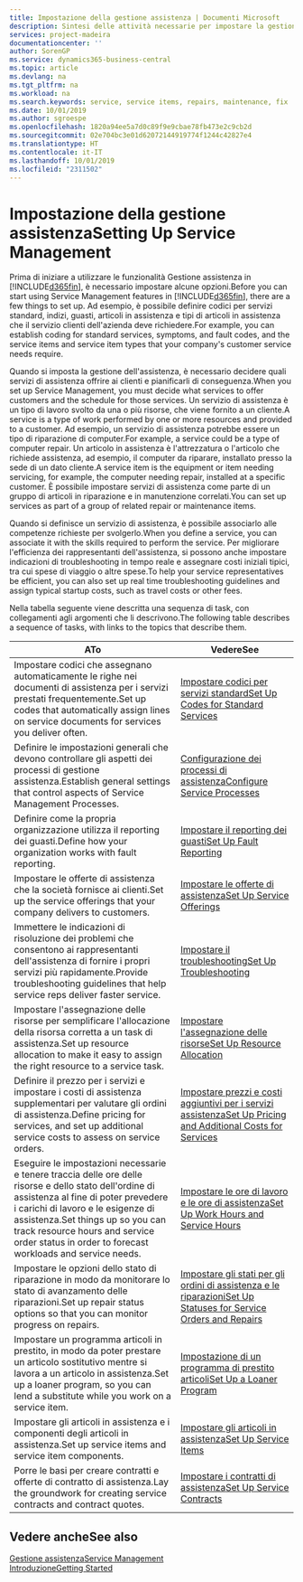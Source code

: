 ```yaml
---
title: Impostazione della gestione assistenza | Documenti Microsoft
description: Sintesi delle attività necessarie per impostare la gestione dell'assistenza adattandola al modo in cui le organizzazioni gestiscono i propri servizi.
services: project-madeira
documentationcenter: ''
author: SorenGP
ms.service: dynamics365-business-central
ms.topic: article
ms.devlang: na
ms.tgt_pltfrm: na
ms.workload: na
ms.search.keywords: service, service items, repairs, maintenance, fix
ms.date: 10/01/2019
ms.author: sgroespe
ms.openlocfilehash: 1820a94ee5a7d0c89f9e9cbae78fb473e2c9cb2d
ms.sourcegitcommit: 02e704bc3e01d62072144919774f1244c42827e4
ms.translationtype: HT
ms.contentlocale: it-IT
ms.lasthandoff: 10/01/2019
ms.locfileid: "2311502"
---
```

# <a name="setting-up-service-management"></a><span data-ttu-id="d0611-103">Impostazione della gestione assistenza</span><span class="sxs-lookup"><span data-stu-id="d0611-103">Setting Up Service Management</span></span>
<span data-ttu-id="d0611-104">Prima di iniziare a utilizzare le funzionalità Gestione assistenza in [!INCLUDE[d365fin](includes/d365fin_md.md)], è necessario impostare alcune opzioni.</span><span class="sxs-lookup"><span data-stu-id="d0611-104">Before you can start using Service Management features in [!INCLUDE[d365fin](includes/d365fin_md.md)], there are a few things to set up.</span></span> <span data-ttu-id="d0611-105">Ad esempio, è possibile definire codici per servizi standard, indizi, guasti, articoli in assistenza e tipi di articoli in assistenza che il servizio clienti dell'azienda deve richiedere.</span><span class="sxs-lookup"><span data-stu-id="d0611-105">For example, you can establish coding for standard services, symptoms, and fault codes, and the service items and service item types that your company's customer service needs require.</span></span>  

<span data-ttu-id="d0611-106">Quando si imposta la gestione dell'assistenza, è necessario decidere quali servizi di assistenza offrire ai clienti e pianificarli di conseguenza.</span><span class="sxs-lookup"><span data-stu-id="d0611-106">When you set up Service Management, you must decide what services to offer customers and the schedule for those services.</span></span> <span data-ttu-id="d0611-107">Un servizio di assistenza è un tipo di lavoro svolto da una o più risorse, che viene fornito a un cliente.</span><span class="sxs-lookup"><span data-stu-id="d0611-107">A service is a type of work performed by one or more resources and provided to a customer.</span></span> <span data-ttu-id="d0611-108">Ad esempio, un servizio di assistenza potrebbe essere un tipo di riparazione di computer.</span><span class="sxs-lookup"><span data-stu-id="d0611-108">For example, a service could be a type of computer repair.</span></span> <span data-ttu-id="d0611-109">Un articolo in assistenza è l'attrezzatura o l'articolo che richiede assistenza, ad esempio, il computer da riparare, installato presso la sede di un dato cliente.</span><span class="sxs-lookup"><span data-stu-id="d0611-109">A service item is the equipment or item needing servicing, for example, the computer needing repair, installed at a specific customer.</span></span> <span data-ttu-id="d0611-110">È possibile impostare servizi di assistenza come parte di un gruppo di articoli in riparazione e in manutenzione correlati.</span><span class="sxs-lookup"><span data-stu-id="d0611-110">You can set up services as part of a group of related repair or maintenance items.</span></span>  
  
<span data-ttu-id="d0611-111">Quando si definisce un servizio di assistenza, è possibile associarlo alle competenze richieste per svolgerlo.</span><span class="sxs-lookup"><span data-stu-id="d0611-111">When you define a service, you can associate it with the skills required to perform the service.</span></span> <span data-ttu-id="d0611-112">Per migliorare l'efficienza dei rappresentanti dell'assistenza, si possono anche impostare indicazioni di troubleshooting in tempo reale e assegnare costi iniziali tipici, tra cui spese di viaggio o altre spese.</span><span class="sxs-lookup"><span data-stu-id="d0611-112">To help your service representatives be efficient, you can also set up real time troubleshooting guidelines and assign typical startup costs, such as travel costs or other fees.</span></span>  

<span data-ttu-id="d0611-113">Nella tabella seguente viene descritta una sequenza di task, con collegamenti agli argomenti che li descrivono.</span><span class="sxs-lookup"><span data-stu-id="d0611-113">The following table describes a sequence of tasks, with links to the topics that describe them.</span></span>  
  
| <span data-ttu-id="d0611-114">A</span><span class="sxs-lookup"><span data-stu-id="d0611-114">To</span></span> | <span data-ttu-id="d0611-115">Vedere</span><span class="sxs-lookup"><span data-stu-id="d0611-115">See</span></span> |
| --- | --- |
| <span data-ttu-id="d0611-116">Impostare codici che assegnano automaticamente le righe nei documenti di assistenza per i servizi prestati frequentemente.</span><span class="sxs-lookup"><span data-stu-id="d0611-116">Set up codes that automatically assign lines on service documents for services you deliver often.</span></span> |[<span data-ttu-id="d0611-117">Impostare codici per servizi standard</span><span class="sxs-lookup"><span data-stu-id="d0611-117">Set Up Codes for Standard Services</span></span>](service-how-setup-service-coding.md)|
| <span data-ttu-id="d0611-118">Definire le impostazioni generali che devono controllare gli aspetti dei processi di gestione assistenza.</span><span class="sxs-lookup"><span data-stu-id="d0611-118">Establish general settings that control aspects of Service Management Processes.</span></span>|[<span data-ttu-id="d0611-119">Configurazione dei processi di assistenza</span><span class="sxs-lookup"><span data-stu-id="d0611-119">Configure Service Processes</span></span>](service-setup-service-processes.md)|
| <span data-ttu-id="d0611-120">Definire come la propria organizzazione utilizza il reporting dei guasti.</span><span class="sxs-lookup"><span data-stu-id="d0611-120">Define how your organization works with fault reporting.</span></span> |[<span data-ttu-id="d0611-121">Impostare il reporting dei guasti</span><span class="sxs-lookup"><span data-stu-id="d0611-121">Set Up Fault Reporting</span></span>](service-how-setup-fault-reporting.md) |
| <span data-ttu-id="d0611-122">Impostare le offerte di assistenza che la società fornisce ai clienti.</span><span class="sxs-lookup"><span data-stu-id="d0611-122">Set up the service offerings that your company delivers to customers.</span></span>|[<span data-ttu-id="d0611-123">Impostare le offerte di assistenza</span><span class="sxs-lookup"><span data-stu-id="d0611-123">Set Up Service Offerings</span></span>](service-how-setup-service-offerings.md)|
| <span data-ttu-id="d0611-124">Immettere le indicazioni di risoluzione dei problemi che consentono ai rappresentanti dell'assistenza di fornire i propri servizi più rapidamente.</span><span class="sxs-lookup"><span data-stu-id="d0611-124">Provide troubleshooting guidelines that help service reps deliver faster service.</span></span> |[<span data-ttu-id="d0611-125">Impostare il troubleshooting</span><span class="sxs-lookup"><span data-stu-id="d0611-125">Set Up Troubleshooting</span></span>](service-how-setup-troubleshooting.md) |
| <span data-ttu-id="d0611-126">Impostare l'assegnazione delle risorse per semplificare l'allocazione della risorsa corretta a un task di assistenza.</span><span class="sxs-lookup"><span data-stu-id="d0611-126">Set up resource allocation to make it easy to assign the right resource to a service task.</span></span> |[<span data-ttu-id="d0611-127">Impostare l'assegnazione delle risorse</span><span class="sxs-lookup"><span data-stu-id="d0611-127">Set Up Resource Allocation</span></span>](service-how-setup-resource-allocation.md) |
| <span data-ttu-id="d0611-128">Definire il prezzo per i servizi e impostare i costi di assistenza supplementari per valutare gli ordini di assistenza.</span><span class="sxs-lookup"><span data-stu-id="d0611-128">Define pricing for services, and set up additional service costs to assess on service orders.</span></span> |[<span data-ttu-id="d0611-129">Impostare prezzi e costi aggiuntivi per i servizi assistenza</span><span class="sxs-lookup"><span data-stu-id="d0611-129">Set Up Pricing and Additional Costs for Services</span></span>](service-how-setup-service-costs-pricing.md)|
| <span data-ttu-id="d0611-130">Eseguire le impostazioni necessarie e tenere traccia delle ore delle risorse e dello stato dell'ordine di assistenza al fine di poter prevedere i carichi di lavoro e le esigenze di assistenza.</span><span class="sxs-lookup"><span data-stu-id="d0611-130">Set things up so you can track resource hours and service order status in order to forecast workloads and service needs.</span></span>|[<span data-ttu-id="d0611-131">Impostare le ore di lavoro e le ore di assistenza</span><span class="sxs-lookup"><span data-stu-id="d0611-131">Set Up Work Hours and Service Hours</span></span>](service-how-setup-work-service-hours.md)|
| <span data-ttu-id="d0611-132">Impostare le opzioni dello stato di riparazione in modo da monitorare lo stato di avanzamento delle riparazioni.</span><span class="sxs-lookup"><span data-stu-id="d0611-132">Set up repair status options so that you can monitor progress on repairs.</span></span> | [<span data-ttu-id="d0611-133">Impostare gli stati per gli ordini di assistenza e le riparazioni</span><span class="sxs-lookup"><span data-stu-id="d0611-133">Set Up Statuses for Service Orders and Repairs</span></span>](service-order-repair-status.md)|
| <span data-ttu-id="d0611-134">Impostare un programma articoli in prestito, in modo da poter prestare un articolo sostitutivo mentre si lavora a un articolo in assistenza.</span><span class="sxs-lookup"><span data-stu-id="d0611-134">Set up a loaner program, so you can lend a substitute while you work on a service item.</span></span> |[<span data-ttu-id="d0611-135">Impostazione di un programma di prestito articoli</span><span class="sxs-lookup"><span data-stu-id="d0611-135">Set Up a Loaner Program</span></span>](service-how-setup-loaner-program.md) |
| <span data-ttu-id="d0611-136">Impostare gli articoli in assistenza e i componenti degli articoli in assistenza.</span><span class="sxs-lookup"><span data-stu-id="d0611-136">Set up service items and service item components.</span></span> |[<span data-ttu-id="d0611-137">Impostare gli articoli in assistenza</span><span class="sxs-lookup"><span data-stu-id="d0611-137">Set Up Service Items</span></span>](service-how-setup-service-items.md) |
| <span data-ttu-id="d0611-138">Porre le basi per creare contratti e offerte di contratto di assistenza.</span><span class="sxs-lookup"><span data-stu-id="d0611-138">Lay the groundwork for creating service contracts and contract quotes.</span></span> |[<span data-ttu-id="d0611-139">Impostare i contratti di assistenza</span><span class="sxs-lookup"><span data-stu-id="d0611-139">Set Up Service Contracts</span></span>](service-how-setup-service-contracts.md) |

## <a name="see-also"></a><span data-ttu-id="d0611-140">Vedere anche</span><span class="sxs-lookup"><span data-stu-id="d0611-140">See also</span></span>
[<span data-ttu-id="d0611-141">Gestione assistenza</span><span class="sxs-lookup"><span data-stu-id="d0611-141">Service Management</span></span>](service-service.md)  
[<span data-ttu-id="d0611-142">Introduzione</span><span class="sxs-lookup"><span data-stu-id="d0611-142">Getting Started</span></span>](product-get-started.md)  
